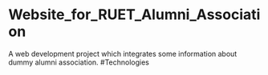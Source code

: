 # Website_for_RUET_Alumni_Association
A web development project which integrates some information about dummy alumni association.
#Technologies
